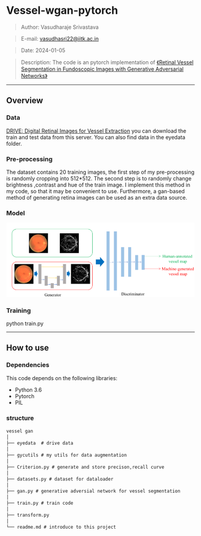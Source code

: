 # Vessel-wgan-pytorch

> Author: Vasudharaje Srivastava

> E-mail: vasudhasri22@iitk.ac.in

> Date: 2024-01-05

>Description: The code is an pytorch implementation of [《Retinal Vessel Segmentation in Fundoscopic Images with Generative Adversarial Networks》](https://arxiv.org/abs/1706.09318)


---

## Overview

### Data

[DRIVE: Digital Retinal Images for Vessel Extraction](http://www.isi.uu.nl/Research/Databases/DRIVE/) you can download the train and test data from this server. You can also find data in the eyedata folder.

### Pre-processing

The dataset contains 20 training images, the first step of my pre-processing is randomly cropping into 512*512. The second step is to randomly change brightness ,contrast and hue of the train image. I implement this method in my code, so that it may be convenient to use. Furthermore, a gan-based method of generating retina images can be used as an extra data source. 

### Model

![](./readmeDisplay/1.PNG)

### Training

python train.py

---

## How to use

### Dependencies

This code depends on the following libraries:

* Python 3.6
* Pytorch
* PIL

### structure
```
vessel gan
│
├── eyedata  # drive data
│ 
├── gycutils # my utils for data augmentation
│ 
├── Criterion.py # generate and store precison,recall curve 
│ 
├── datasets.py # dataset for dataloader
│ 
├── gan.py # generative adversial network for vessel segmentation
│ 
├── train.py # train code
│
├── transform.py 
│
└── readme.md # introduce to this project
```



